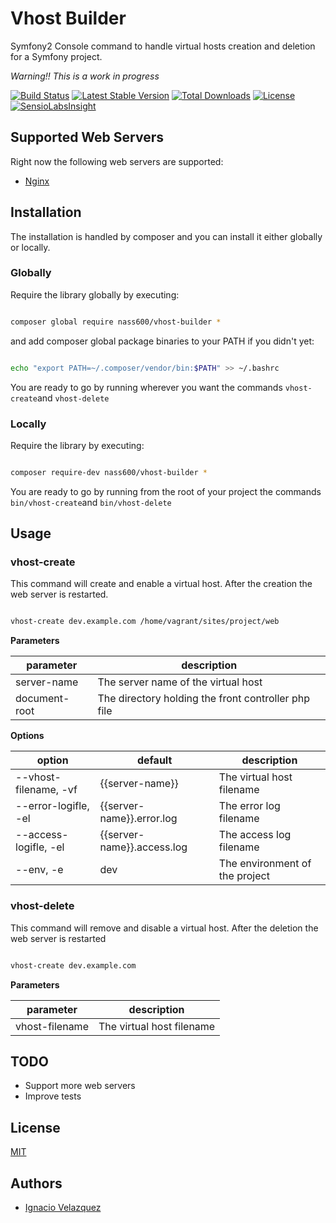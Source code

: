 # Vhost Builder #

Symfony2 Console command to handle virtual hosts creation and deletion for a Symfony project.

*Warning!! This is a work in progress*

[![Build Status](https://api.travis-ci.org/nass600/vhost-builder.svg?branch=master)](https://travis-ci.org/nass600/vhost-builder)
[![Latest Stable Version](https://poser.pugx.org/nass600/vhost-builder/v/stable.png)](https://packagist.org/packages/nass600/vhost-builder)
[![Total Downloads](https://poser.pugx.org/nass600/vhost-builder/downloads.png)](https://packagist.org/packages/nass600/vhost-builder)
[![License](https://poser.pugx.org/nass600/vhost-builder/license.svg)](https://packagist.org/packages/nass600/vhost-builder)
[![SensioLabsInsight](https://insight.sensiolabs.com/projects/2d92548d-2c86-4677-87de-0ec33c1670bb/mini.png)](https://insight.sensiolabs.com/projects/2d92548d-2c86-4677-87de-0ec33c1670bb)

## Supported Web Servers ##

Right now the following web servers are supported:

+ [Nginx](http://nginx.org/)


## Installation ##

The installation is handled by composer and you can install it either globally or locally.

### Globally ###

Require the library globally by executing:

````bash

composer global require nass600/vhost-builder *

````

and add composer global package binaries to your PATH if you didn't yet:

````bash

echo "export PATH=~/.composer/vendor/bin:$PATH" >> ~/.bashrc

````

You are ready to go by running wherever you want the commands `vhost-create`and `vhost-delete`

### Locally ###

Require the library by executing:

````bash

composer require-dev nass600/vhost-builder *

````

You are ready to go by running from the root of your project the commands `bin/vhost-create`and `bin/vhost-delete`


## Usage ##

### vhost-create ###

This command will create and enable a virtual host. After the creation the web server is restarted.

````bash

vhost-create dev.example.com /home/vagrant/sites/project/web

````

__Parameters__

| parameter     | description                                         |
| ------------- | --------------------------------------------------- |
| server-name   | The server name of the virtual host                 |
| document-root | The directory holding the front controller php file |

__Options__

| option                | default                    | description                    |
| --------------------- | -------------------------- | ------------------------------ |
| --vhost-filename, -vf | {{server-name}}            | The virtual host filename      |
| --error-logifle, -el  | {{server-name}}.error.log  | The error log filename         |
| --access-logifle, -el | {{server-name}}.access.log | The access log filename        |
| --env, -e             | dev                        | The environment of the project |


### vhost-delete ###

This command will remove and disable a virtual host. After the deletion the web server is restarted

````bash

vhost-create dev.example.com

````

__Parameters__

| parameter      | description               |
| -------------- | ------------------------- |
| vhost-filename | The virtual host filename |


## TODO ##

+ Support more web servers
+ Improve tests

## License ##

[MIT](LICENSE)


## Authors ##

+ [Ignacio Velazquez](http://ignaciovelazquez.es)

